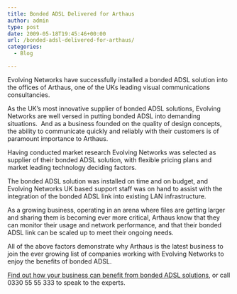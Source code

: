 ```yaml
---
title: Bonded ADSL Delivered for Arthaus
author: admin
type: post
date: 2009-05-18T19:45:46+00:00
url: /bonded-adsl-delivered-for-arthaus/
categories:
  - Blog

---
```

Evolving Networks have successfully installed a bonded ADSL solution into the offices of Arthaus, one of the UKs leading visual communications consultancies.

As the UK’s most innovative supplier of bonded ADSL solutions, Evolving Networks are well versed in putting bonded ADSL into demanding situations.  And as a business founded on the quality of design concepts, the ability to communicate quickly and reliably with their customers is of paramount importance to Arthaus.

Having conducted market research Evolving Networks was selected as supplier of their bonded ADSL solution, with flexible pricing plans and market leading technology deciding factors.

The bonded ADSL solution was installed on time and on budget, and Evolving Networks UK based support staff was on hand to assist with the integration of the bonded ADSL link into existing LAN infrastructure.

As a growing business, operating in an arena where files are getting larger and sharing them is becoming ever more critical, Arthaus know that they can monitor their usage and network performance, and that their bonded ADSL link can be scaled up to meet their ongoing needs.

All of the above factors demonstrate why Arthaus is the latest business to join the ever growing list of companies working with Evolving Networks to enjoy the benefits of bonded ADSL.

<a title="Contact Evolving Networks - The Bonded ADSL Experts" href="/contact-us" target="_self">Find out how your business can benefit from bonded ADSL solutions</a>, or call 0330 55 55 333 to speak to the experts.